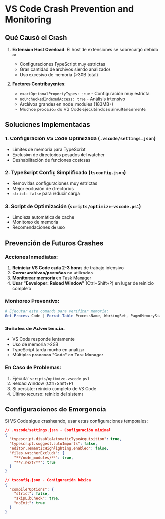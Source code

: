 # VS Code Crash Prevention and Monitoring

## Qué Causó el Crash

1. **Extension Host Overload**: El host de extensiones se sobrecargó debido a:
   - Configuraciones TypeScript muy estrictas
   - Gran cantidad de archivos siendo analizados
   - Uso excesivo de memoria (>3GB total)

2. **Factores Contribuyentes**:
   - `exactOptionalPropertyTypes: true` - Configuración muy estricta
   - `noUncheckedIndexedAccess: true` - Análisis intensivo
   - Archivos grandes en node_modules (183MB+)
   - Muchos procesos de VS Code ejecutándose simultáneamente

## Soluciones Implementadas

### 1. Configuración VS Code Optimizada (`.vscode/settings.json`)
- Límites de memoria para TypeScript
- Exclusión de directorios pesados del watcher
- Deshabilitación de funciones costosas

### 2. TypeScript Config Simplificado (`tsconfig.json`)
- Removidas configuraciones muy estrictas
- Mejor exclusión de directorios
- `strict: false` para reducir carga

### 3. Script de Optimización (`scripts/optimize-vscode.ps1`)
- Limpieza automática de cache
- Monitoreo de memoria
- Recomendaciones de uso

## Prevención de Futuros Crashes

### Acciones Inmediatas:
1. **Reiniciar VS Code cada 2-3 horas** de trabajo intensivo
2. **Cerrar archivos/pestañas** no utilizados
3. **Monitorear memoria** en Task Manager
4. **Usar "Developer: Reload Window"** (Ctrl+Shift+P) en lugar de reinicio completo

### Monitoreo Preventivo:
```powershell
# Ejecutar este comando para verificar memoria:
Get-Process Code | Format-Table ProcessName, WorkingSet, PagedMemorySize
```

### Señales de Advertencia:
- VS Code responde lentamente
- Uso de memoria >2GB
- TypeScript tarda mucho en analizar
- Múltiples procesos "Code" en Task Manager

### En Caso de Problemas:
1. Ejecutar `scripts/optimize-vscode.ps1`
2. Reload Window (Ctrl+Shift+P)
3. Si persiste: reinicio completo de VS Code
4. Último recurso: reinicio del sistema

## Configuraciones de Emergencia

Si VS Code sigue crasheando, usar estas configuraciones temporales:

```json
// .vscode/settings.json - Configuración minimal
{
  "typescript.disableAutomaticTypeAcquisition": true,
  "typescript.suggest.autoImports": false,
  "editor.semanticHighlighting.enabled": false,
  "files.watcherExclude": {
    "**/node_modules/**": true,
    "**/.next/**": true
  }
}
```

```json
// tsconfig.json - Configuración básica
{
  "compilerOptions": {
    "strict": false,
    "skipLibCheck": true,
    "noEmit": true
  }
}
```
